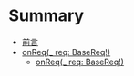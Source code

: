 # Summary

* [前言](README.md)
* [onReq\(\_ req: BaseReq!\)](methods.md)
  * [onReq\(\_ req: BaseReq!\)](methods/onreqreq-basereq.md)

